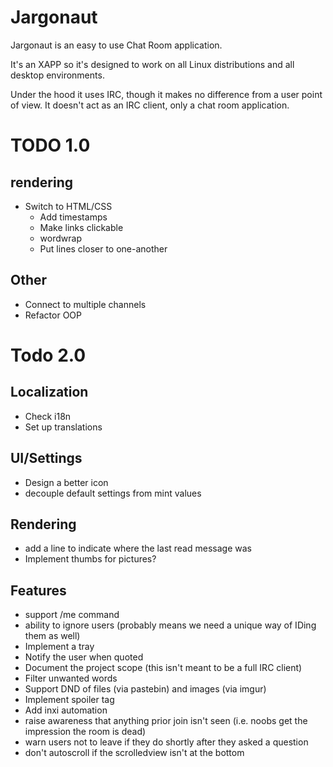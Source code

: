 # Jargonaut

Jargonaut is an easy to use Chat Room application.

It's an XAPP so it's designed to work on all Linux distributions and all desktop environments.

Under the hood it uses IRC, though it makes no difference from a user point of view. It doesn't act as an IRC client, only a chat room application.

# TODO 1.0

## rendering

- Switch to HTML/CSS
	- Add timestamps
	- Make links clickable
	- wordwrap
	- Put lines closer to one-another

## Other

- Connect to multiple channels
- Refactor OOP

# Todo 2.0

## Localization

- Check i18n
- Set up translations

## UI/Settings

- Design a better icon
- decouple default settings from mint values

## Rendering

- add a line to indicate where the last read message was
- Implement thumbs for pictures?

## Features

- support /me command
- ability to ignore users (probably means we need a unique way of IDing them as well)
- Implement a tray
- Notify the user when quoted
- Document the project scope (this isn't meant to be a full IRC client)
- Filter unwanted words
- Support DND of files (via pastebin) and images (via imgur)
- Implement spoiler tag
- Add inxi automation
- raise awareness that anything prior join isn't seen (i.e. noobs get the impression the room is dead)
- warn users not to leave if they do shortly after they asked a question
- don't autoscroll if the scrolledview isn't at the bottom